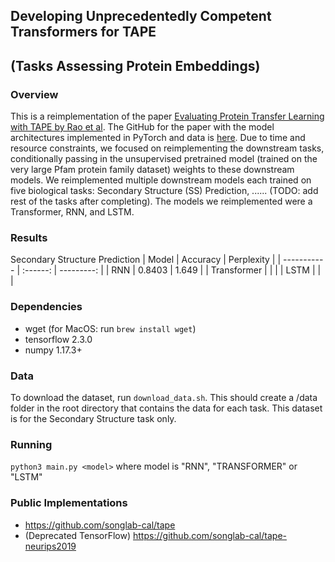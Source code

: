 ## Developing Unprecedentedly Competent Transformers for TAPE

## (Tasks Assessing Protein Embeddings)

### Overview

This is a reimplementation of the paper [Evaluating Protein Transfer Learning with TAPE by Rao et al](https://arxiv.org/pdf/1906.08230.pdf). The GitHub for the paper with the model architectures implemented in PyTorch and data is [here](https://github.com/songlab-cal/tape). Due to time and resource constraints, we focused on reimplementing the downstream tasks, conditionally passing in the unsupervised pretrained model (trained on the very large Pfam protein family dataset) weights to these downstream models. We reimplemented multiple downstream models each trained on five biological tasks: Secondary Structure (SS) Prediction, ...... (TODO: add rest of the tasks after completing). The models we reimplemented were a Transformer, RNN, and LSTM.

### Results

Secondary Structure Prediction
| Model       | Accuracy | Perplexity |
| ----------- | :------: | ---------: |
| RNN         |  0.8403  |      1.649 |
| Transformer |          |            |
| LSTM        |          |            |

### Dependencies

- wget (for MacOS: run `brew install wget`)
- tensorflow 2.3.0
- numpy 1.17.3+

### Data

To download the dataset, run `download_data.sh`. This should create a /data folder in the root directory that contains the data for each task. This dataset is for the Secondary Structure task only.

### Running

`python3 main.py <model>` where model is "RNN", "TRANSFORMER" or "LSTM"

### Public Implementations

- https://github.com/songlab-cal/tape
- (Deprecated TensorFlow) https://github.com/songlab-cal/tape-neurips2019
